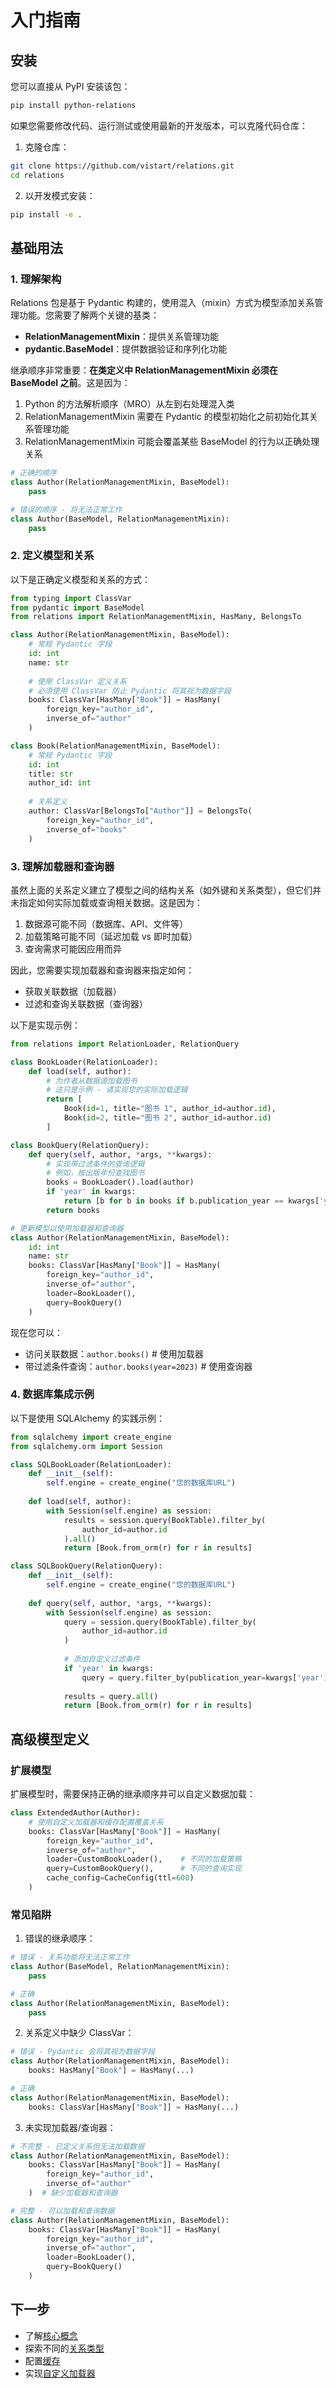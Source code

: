 # 入门指南

## 安装

您可以直接从 PyPI 安装该包：

```bash
pip install python-relations
```

如果您需要修改代码、运行测试或使用最新的开发版本，可以克隆代码仓库：

1. 克隆仓库：
```bash
git clone https://github.com/vistart/relations.git
cd relations
```

2. 以开发模式安装：
```bash
pip install -e .
```

## 基础用法

### 1. 理解架构

Relations 包是基于 Pydantic 构建的，使用混入（mixin）方式为模型添加关系管理功能。您需要了解两个关键的基类：

- **RelationManagementMixin**：提供关系管理功能
- **pydantic.BaseModel**：提供数据验证和序列化功能

继承顺序非常重要：**在类定义中 RelationManagementMixin 必须在 BaseModel 之前**。这是因为：

1. Python 的方法解析顺序（MRO）从左到右处理混入类
2. RelationManagementMixin 需要在 Pydantic 的模型初始化之前初始化其关系管理功能
3. RelationManagementMixin 可能会覆盖某些 BaseModel 的行为以正确处理关系

```python
# 正确的顺序
class Author(RelationManagementMixin, BaseModel):
    pass

# 错误的顺序 - 将无法正常工作
class Author(BaseModel, RelationManagementMixin):
    pass
```

### 2. 定义模型和关系

以下是正确定义模型和关系的方式：

```python
from typing import ClassVar
from pydantic import BaseModel
from relations import RelationManagementMixin, HasMany, BelongsTo

class Author(RelationManagementMixin, BaseModel):
    # 常规 Pydantic 字段
    id: int
    name: str
    
    # 使用 ClassVar 定义关系
    # 必须使用 ClassVar 防止 Pydantic 将其视为数据字段
    books: ClassVar[HasMany["Book"]] = HasMany(
        foreign_key="author_id",
        inverse_of="author"
    )

class Book(RelationManagementMixin, BaseModel):
    # 常规 Pydantic 字段
    id: int
    title: str
    author_id: int
    
    # 关系定义
    author: ClassVar[BelongsTo["Author"]] = BelongsTo(
        foreign_key="author_id",
        inverse_of="books"
    )
```

### 3. 理解加载器和查询器

虽然上面的关系定义建立了模型之间的结构关系（如外键和关系类型），但它们并未指定如何实际加载或查询相关数据。这是因为：

1. 数据源可能不同（数据库、API、文件等）
2. 加载策略可能不同（延迟加载 vs 即时加载）
3. 查询需求可能因应用而异

因此，您需要实现加载器和查询器来指定如何：
- 获取关联数据（加载器）
- 过滤和查询关联数据（查询器）

以下是实现示例：

```python
from relations import RelationLoader, RelationQuery

class BookLoader(RelationLoader):
    def load(self, author):
        # 为作者从数据源加载图书
        # 这只是示例 - 请实现您的实际加载逻辑
        return [
            Book(id=1, title="图书 1", author_id=author.id),
            Book(id=2, title="图书 2", author_id=author.id)
        ]

class BookQuery(RelationQuery):
    def query(self, author, *args, **kwargs):
        # 实现带过滤条件的查询逻辑
        # 例如，按出版年份查找图书
        books = BookLoader().load(author)
        if 'year' in kwargs:
            return [b for b in books if b.publication_year == kwargs['year']]
        return books

# 更新模型以使用加载器和查询器
class Author(RelationManagementMixin, BaseModel):
    id: int
    name: str
    books: ClassVar[HasMany["Book"]] = HasMany(
        foreign_key="author_id",
        inverse_of="author",
        loader=BookLoader(),
        query=BookQuery()
    )
```

现在您可以：
- 访问关联数据：`author.books()`  # 使用加载器
- 带过滤条件查询：`author.books(year=2023)`  # 使用查询器

### 4. 数据库集成示例

以下是使用 SQLAlchemy 的实践示例：

```python
from sqlalchemy import create_engine
from sqlalchemy.orm import Session

class SQLBookLoader(RelationLoader):
    def __init__(self):
        self.engine = create_engine("您的数据库URL")
    
    def load(self, author):
        with Session(self.engine) as session:
            results = session.query(BookTable).filter_by(
                author_id=author.id
            ).all()
            return [Book.from_orm(r) for r in results]

class SQLBookQuery(RelationQuery):
    def __init__(self):
        self.engine = create_engine("您的数据库URL")
    
    def query(self, author, *args, **kwargs):
        with Session(self.engine) as session:
            query = session.query(BookTable).filter_by(
                author_id=author.id
            )
            
            # 添加自定义过滤条件
            if 'year' in kwargs:
                query = query.filter_by(publication_year=kwargs['year'])
                
            results = query.all()
            return [Book.from_orm(r) for r in results]
```

## 高级模型定义

### 扩展模型

扩展模型时，需要保持正确的继承顺序并可以自定义数据加载：

```python
class ExtendedAuthor(Author):
    # 使用自定义加载器和缓存配置覆盖关系
    books: ClassVar[HasMany["Book"]] = HasMany(
        foreign_key="author_id",
        inverse_of="author",
        loader=CustomBookLoader(),    # 不同的加载策略
        query=CustomBookQuery(),      # 不同的查询实现
        cache_config=CacheConfig(ttl=600)
    )
```

### 常见陷阱

1. 错误的继承顺序：
```python
# 错误 - 关系功能将无法正常工作
class Author(BaseModel, RelationManagementMixin):
    pass

# 正确
class Author(RelationManagementMixin, BaseModel):
    pass
```

2. 关系定义中缺少 ClassVar：
```python
# 错误 - Pydantic 会将其视为数据字段
class Author(RelationManagementMixin, BaseModel):
    books: HasMany["Book"] = HasMany(...)

# 正确
class Author(RelationManagementMixin, BaseModel):
    books: ClassVar[HasMany["Book"]] = HasMany(...)
```

3. 未实现加载器/查询器：
```python
# 不完整 - 已定义关系但无法加载数据
class Author(RelationManagementMixin, BaseModel):
    books: ClassVar[HasMany["Book"]] = HasMany(
        foreign_key="author_id",
        inverse_of="author"
    )  # 缺少加载器和查询器

# 完整 - 可以加载和查询数据
class Author(RelationManagementMixin, BaseModel):
    books: ClassVar[HasMany["Book"]] = HasMany(
        foreign_key="author_id",
        inverse_of="author",
        loader=BookLoader(),
        query=BookQuery()
    )
```

## 下一步

- 了解[核心概念](core-concepts.md)
- 探索不同的[关系类型](relationship-types.md)
- 配置[缓存](caching.md)
- 实现[自定义加载器](custom-loaders.md)